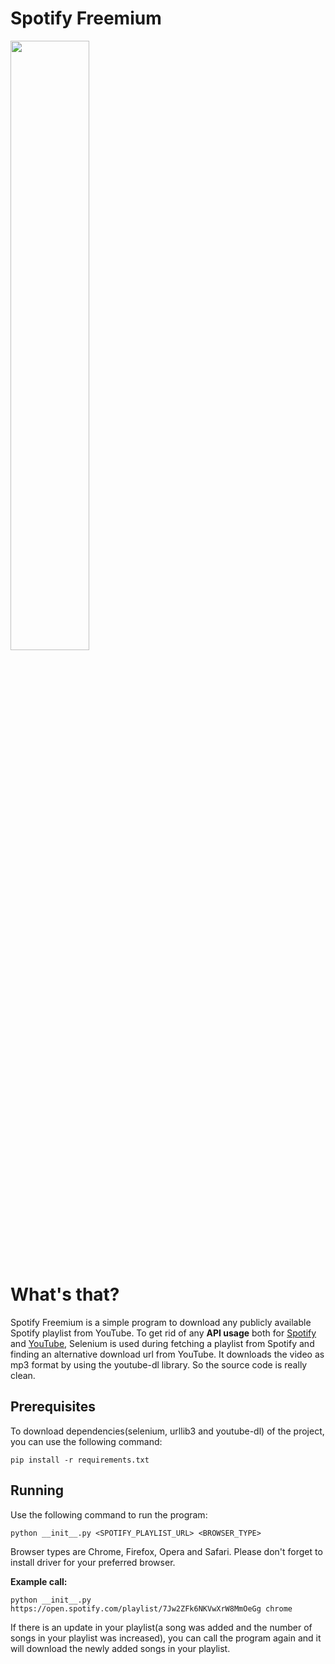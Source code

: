 # Spotify Freemium

<img src="https://raw.githubusercontent.com/alkislardeniz/freemium-spotify/master/sf.png" height="50%" width="50%">

<h1>What's that?</h1>
<p>Spotify Freemium is a simple program to download any publicly available Spotify playlist from YouTube. To get rid of any <b>API usage</b> both for <a href="https://developer.spotify.com/documentation/web-api/reference/playlists/get-playlists-tracks/">Spotify</a> and <a href="https://developers.google.com/youtube/v3/docs/search/list/">YouTube</a>, Selenium is used during fetching a playlist from Spotify and finding an alternative download url from YouTube. It downloads the video as mp3 format by using the youtube-dl library. So the source code is really clean.</p>

<h2>Prerequisites</h2>
<p>To download dependencies(selenium, urllib3 and youtube-dl) of the project, you can use the following command: </p>

```
pip install -r requirements.txt
```

<h2>Running</h2>
<p>Use the following command to run the program: </p>

```
python __init__.py <SPOTIFY_PLAYLIST_URL> <BROWSER_TYPE>
```
Browser types are Chrome, Firefox, Opera and Safari. Please don't forget to install driver for your preferred browser.

<b>Example call:</b>
```
python __init__.py https://open.spotify.com/playlist/7Jw2ZFk6NKVwXrW8MmOeGg chrome
```
<p>If there is an update in your playlist(a song was added and the number of songs in your playlist was increased), you can call the program again and it will download the newly added songs in your playlist.</p>
